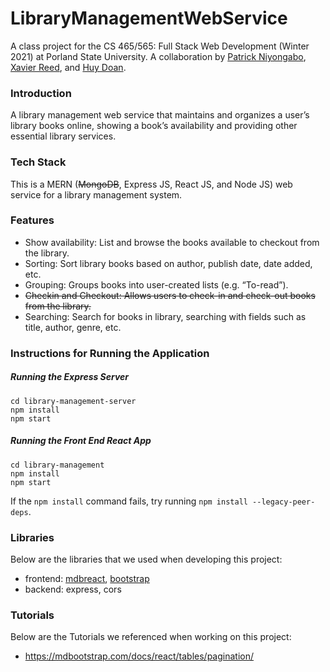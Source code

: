 # LibraryManagementWebService

A class project for the CS 465/565: Full Stack Web Development (Winter 2021) at Porland State University. A collaboration by [Patrick Niyongabo](https://github.com/pniyongabo), [Xavier Reed](https://github.com/reedx8), and [Huy Doan](https://github.com/huy26).

### Introduction

A library management web service that maintains and organizes a user’s library books online, showing a book’s availability and providing other essential library services. 

### Tech Stack

This is a MERN (~~MongoDB~~, Express JS, React JS, and Node JS) web service for a library management system.

### Features
* Show availability: List and browse the books available to checkout from the library.
* Sorting:  Sort library books based on author, publish date, date added, etc.
* Grouping: Groups books into user-created lists (e.g. “To-read”).
* ~~Checkin and Checkout: Allows users to check-in and check-out books from the library.~~
* Searching:  Search for books in library, searching with fields such as title, author, genre, etc.
  

### Instructions for Running the Application

##### Running the Express Server

```
cd library-management-server
npm install
npm start
```

##### Running the Front End React App

```
cd library-management
npm install
npm start
```
If the `npm install` command fails, try running `npm install --legacy-peer-deps`.

### Libraries
Below are the libraries that we used when developing this project:
* frontend: [mdbreact](https://www.npmjs.com/package/mdbreact), [bootstrap](https://getbootstrap.com/)
* backend: express, cors

### Tutorials
Below are the Tutorials we referenced when working on this project:
* https://mdbootstrap.com/docs/react/tables/pagination/










